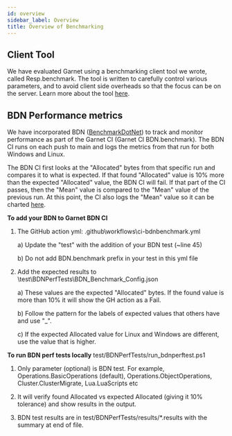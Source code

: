 ```yaml
---
id: overview
sidebar_label: Overview
title: Overview of Benchmarking
---
```


## Client Tool

We have evaluated Garnet using a benchmarking client tool we wrote, called Resp.benchmark. The tool is written to carefully control
various parameters, and to avoid client side overheads so that the focus can be on the server. Learn more about the tool [here](resp-bench).

## BDN Performance metrics

We have incorporated BDN ([BenchmarkDotNet](https://benchmarkdotnet.org/)) to track and monitor performance as part of the Garnet CI (Garnet CI BDN.benchmark). The BDN CI runs on each push to main and logs the metrics from that run for both Windows and Linux. 

The BDN CI first looks at the "Allocated" bytes from that specific run and compares it to what is expected. If that found "Allocated" value is 10% more than the expected "Allocated" value, the BDN CI will fail. If that part of the CI passes, then the "Mean" value is compared to the "Mean" value of the previous run. At this point, the CI also logs the "Mean" value so it can be charted [here](https://microsoft.github.io/garnet/charts/).

**To add your BDN to Garnet BDN CI**
1) The GitHub action yml: \.github\workflows\ci-bdnbenchmark.yml

    a) Update the "test" with the addition of your BDN test (~line 45)
    
    b) Do not add BDN.benchmark prefix in your test in this yml file
    
2) Add the expected results to \test\BDNPerfTests\BDN_Benchmark_Config.json

    a) These values are the expected "Allocated" bytes. If the found value is more than 10% it will show the GH action as a Fail.
    
    b) Follow the pattern for the labels of expected values that others have and use "_".
    
    c) If the expected Allocated value for Linux and Windows are different, use the value that is higher.
 
**To run BDN perf tests locally**
test/BDNPerfTests/run_bdnperftest.ps1 

1) Only parameter (optional) is BDN test. For example, Operations.BasicOperations (default), Operations.ObjectOperations, Cluster.ClusterMigrate, Lua.LuaScripts etc
     
2) It will verify found Allocated vs expected Allocated (giving it 10% tolerance) and show results in the output.
     
3) BDN test results are in test/BDNPerfTests/results/*.results with the summary at end of file.
